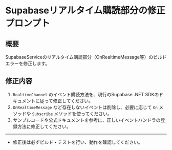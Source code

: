 # Supabaseリアルタイム購読部分の修正プロンプト

## 概要
SupabaseServiceのリアルタイム購読部分（OnRealtimeMessage等）のビルドエラーを修正します。

## 修正内容
1. `RealtimeChannel` のイベント購読方法を、現行のSupabase .NET SDKのドキュメントに従って修正してください。
2. `OnRealtimeMessage` など存在しないイベントは削除し、必要に応じて `On` メソッドや `Subscribe` メソッドを使ってください。
3. サンプルコードや公式ドキュメントを参考に、正しいイベントハンドラの登録方法に修正してください。

---

- 修正後は必ずビルド・テストを行い、動作を確認してください。 